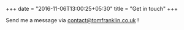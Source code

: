 +++
date = "2016-11-06T13:00:25+05:30"
title = "Get in touch"
+++

Send me a message via contact@tomfranklin.co.uk !
